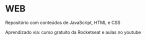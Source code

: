 # WEB
Repositório com conteúdos de JavaScript, HTML e CSS

 Aprendizado via: curso gratuito da Rocketseat e aulas no youtube
